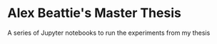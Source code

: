 # Alex Beattie's Master Thesis

A series of Jupyter notebooks to run the experiments from my thesis
